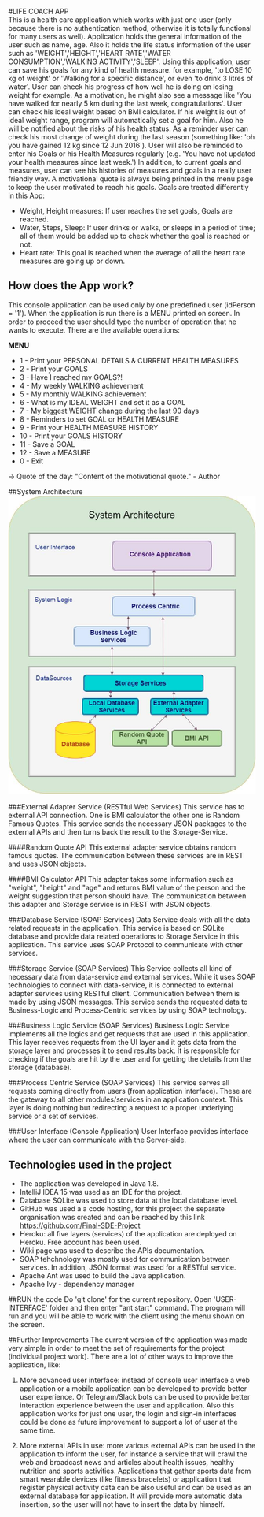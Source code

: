 ﻿#LIFE COACH APP     
This is a health care application which works with just one user (only because there is no authentication method, otherwise it is totally functional for many users as well). Application holds the general information of the user such as name, age. Also it holds the life status information of the user such as 'WEIGHT','HEIGHT','HEART RATE','WATER CONSUMPTION','WALKING ACTIVITY','SLEEP'.
Using this application, user can save his goals for any kind of health measure. for example, 'to LOSE 10 kg of weight' or 'Walking for a specific distance', or even 'to drink 3 litres of water'.
User can check his progress of how well he is doing on losing weight for example. As a motivation, he might also see a message like 'You have walked for nearly 5 km during the last week, congratulations'.
User can check his ideal weight based on BMI calculator. If his weight is out of ideal weight range, program will automatically set a goal for him. Also he will be notified about the risks of his health status. As a reminder user can check his most change of weight during the last season (something like: 'oh you have gained 12 kg since 12 Jun 2016'). User will also be reminded to enter his Goals or his Health Measures regularly (e.g. 'You have not updated your health measures since last week.')
In addition, to current goals and measures, user can see his histories of measures and goals in a really user friendly way.
A motivational quote is always being printed in the menu page to keep the user motivated to reach his goals.
Goals are treated differently in this App:
* Weight, Height measures: If user reaches the set goals, Goals are reached.
* Water, Steps, Sleep: If user drinks or walks, or sleeps in a period of time; all of them would be added up to check whether the goal is reached or not.
* Heart rate: This goal is reached when the average of all the heart rate measures are going up or down.

## How does the App work?

This console application can be used only by one predefined user (idPerson = '1'). 
When the application is run there is a MENU printed on screen. In order to proceed the user should type the number of operation that he wants to execute. There are the available operations:

 **MENU**
     
* 1 - Print your PERSONAL DETAILS & CURRENT HEALTH MEASURES
* 2 - Print your GOALS
* 3 - Have I reached my GOALS?!
* 4 - My weekly WALKING achievement
* 5 - My monthly WALKING achievement
* 6 - What is my IDEAL WEIGHT and set it as a GOAL
* 7 - My biggest WEIGHT change during the last 90 days
* 8 - Reminders to set GOAL or HEALTH MEASURE
* 9 - Print your HEALTH MEASURE HISTORY
* 10 - Print your GOALS HISTORY
* 11 - Save a GOAL
* 12 - Save a MEASURE
* 0 - Exit

-> Quote of the day: "Content of the motivational quote." - Author

##System Architecture
![alt tag](https://github.com/Final-SDE-Project/USER-INTERFACE/blob/master/Architecture.png)

###External Adapter Service (RESTful Web Services)
This service has to external API connection. One is BMI calculator the other one is Random Famous Quotes. This service sends the necessary JSON packages to the external APIs and then turns back the result to the Storage-Service.

####Random Quote API
This external adapter service obtains random famous quotes. The communication between these services are in REST and uses JSON objects.

####BMI Calculator API
This adapter takes some information such as "weight", "height" and "age" and returns BMI value of the person and the weight suggestion that person should have. The communication between this adapter and Storage service is in REST with JSON objects.

###Database Service (SOAP Services)
Data Service deals with all the data related requests in the application. This service is based on SQLite database and provide data related operations to Storage Service in this application. This service uses SOAP Protocol to communicate with other services.

###Storage Service (SOAP Services)
This Service collects all kind of necessary data from data-service and external services. While it uses SOAP technologies to connect with data-service, it is connected to external adapter services using RESTful client. Communication between them is made by using JSON messages. This service sends the requested data to Business-Logic and Process-Centric services by using SOAP technology.

###Business Logic Service (SOAP Services)
Business Logic Service implements all the logics and get requests that are used in this application. This layer receives requests from the UI layer and it gets data from the storage layer and processes it to send results back. It is responsible for checking if the goals are hit by the user and for getting the details from the storage (database).

###Process Centric Service (SOAP Services)
This service serves all requests coming directly from users (from application interface). These are the gateway to all other modules/services in an application context. This layer is doing nothing but redirecting a request to a proper underlying service or a set of services.

###User Interface (Console Application)
User Interface provides interface where the user can communicate with the Server-side. 


## Technologies used in the project

* The application was developed in Java 1.8.
* IntelliJ IDEA 15 was used as an IDE for the project.
* Database SQLite was used to store data at the local database level.
* GitHub was used a a code hosting, for this project the separate organisation was created and can be reached by this link https://github.com/Final-SDE-Project 
* Heroku: all five layers (services) of the application are deployed on Heroku. Free account has been used. 
* Wiki page was used to describe the APIs documentation.
* SOAP tehchnology was mostly used for communication between services. In addition, JSON format was used for a RESTful service. 
* Apache Ant was used to build the Java application.
* Apache Ivy - dependency manager

##RUN the code
Do 'git clone' for the current repository. Open 'USER-INTERFACE' folder and then enter "ant start" command. The program will run and you will be able to work with the client using the menu shown on the screen.

##Further Improvements
The current version of the application was made very simple in order to meet the set of requirements for the project (individual project work). There are a lot of other ways to improve the application, like:

1) More advanced user interface: instead of console user interface a web application or a mobile application can be developed to provide better user experience. Or Telegram/Slack bots can be used to provide better interaction experience between the user and application. Also this application works for just one user, the login and sign-in interfaces could be done as future improvement to support a lot of user at the same time.

2) More external APIs in use: more various external APIs can be used in the application to inform the user, for instance a service that will crawl the web and broadcast news and articles about health issues, healthy nutrition and sports activities. Applications that gather sports data from smart wearable devices (like fitness bracelets) or application that register physical activity data can be also useful and can be used as an external database for application. It will provide more automatic data insertion, so the user will not have to insert the data by himself.
